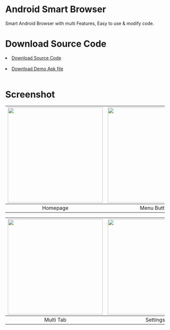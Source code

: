 # Android Smart Browser
Smart Android Browser with multi Features, Easy to use &amp; modify code.

# Download Source Code

<li><a href="https://try-tolearn.blogspot.com/2020/08/android-smart-browser-source-code.html">Download Source Code</a></li>
<br>

<li><a href="https://github.com/Mahadev-code/AndroidSmartBrowser/releases/tag/v1.0">Download Demo Apk file</a></li>
<br>

# Screenshot

| <img src = "https://github.com/mjbdl/AndroidSmartBrowser/blob/master/Screenshot_20200804-120741.png" width = "300"/> | <img src = "https://github.com/mjbdl/AndroidSmartBrowser/blob/master/Screenshot_20200804-120748.png" width = "300"/> |
|:---:|:---:|
| Homepage | Menu Button |

| <img src = "https://github.com/mjbdl/AndroidSmartBrowser/blob/master/Screenshot_20200804-121012.png" width = "300"/> | <img src = "https://github.com/mjbdl/AndroidSmartBrowser/blob/master/Screenshot_20200804-121036.png" width = "300"/> |
|:---:|:---:|
| Multi Tab | Settings |


